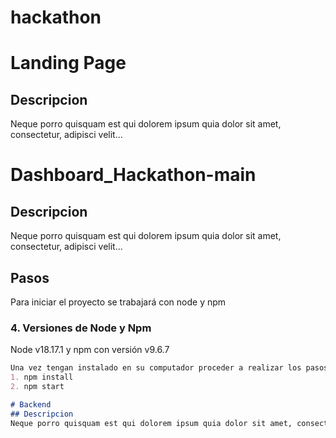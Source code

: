 # hackathon
# Landing Page
## Descripcion
Neque porro quisquam est qui dolorem ipsum quia dolor sit amet, consectetur, adipisci velit...
# Dashboard_Hackathon-main
## Descripcion
Neque porro quisquam est qui dolorem ipsum quia dolor sit amet, consectetur, adipisci velit...
## Pasos
Para iniciar el proyecto se trabajará con node y npm
### **4. Versiones de Node y Npm**
Node v18.17.1 y npm con versión v9.6.7
```markdown
Una vez tengan instalado en su computador proceder a realizar los pasos
1. npm install
2. npm start

# Backend
## Descripcion
Neque porro quisquam est qui dolorem ipsum quia dolor sit amet, consectetur, adipisci velit...